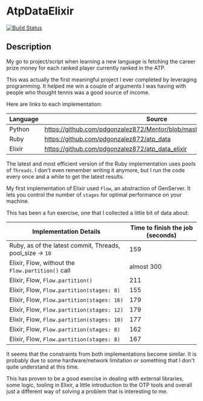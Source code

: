 # AtpDataElixir

[![Build Status](https://travis-ci.org/pdgonzalez872/atp_data_elixir.svg?branch=master)](https://travis-ci.org/pdgonzalez872/atp_data_elixir)

## Description

My go to project/script when learning a new language is fetching the career prize money for each ranked player
currently ranked in the ATP.

This was actually the first meaningful project I ever completed by leveraging programming.
It helped me win a couple of arguments I was having with people who thought tennis was a good source of income.

Here are links to each implementation:

| Language | Source |
|----------|--------|
| Python | https://github.com/pdgonzalez872/Mentor/blob/master/ATP_Stats_Refactor.py |
| Ruby | https://github.com/pdgonzalez872/atp_data |
| Elixir | https://github.com/pdgonzalez872/atp_data_elixir |

The latest and most efficient version of the Ruby implementation uses pools of `Threads`. I don't even remember writing it
anymore, but I run the code every once and a while to get the latest results.

My first implementation of Elixir used `Flow`, an abstraction of GenServer. It lets you control the number of `stages`
for optimal performance on your machine.

This has been a fun exercise, one that I collected a little bit of data about:

| Implementation Details | Time to finish the job (seconds) |
|----------|--------|
| Ruby, as of the latest commit, Threads, pool_size -> `10` | 159 |
|Elixir, Flow, without the `Flow.partition()` call| almost 300|
|Elixir, Flow, `Flow.partition()`| 211|
|Elixir, Flow, `Flow.partition(stages: 8)`| 155|
|Elixir, Flow, `Flow.partition(stages: 16)`| 179|
|Elixir, Flow, `Flow.partition(stages: 12)`| 179|
|Elixir, Flow, `Flow.partition(stages: 10)`| 177|
|Elixir, Flow, `Flow.partition(stages: 8)`| 162|
|Elixir, Flow, `Flow.partition(stages: 8)`| 167|

It seems that the constraints from both implementations become similar. It is probably
due to some hardware/network limitation or something that I don't quite understand at this time.

This has proven to be a good exercise in dealing with external libraries, some logic, tooling in Elixir,
a little introduction to the OTP tools and overall just a different way of solving a problem that is interesting to me.
